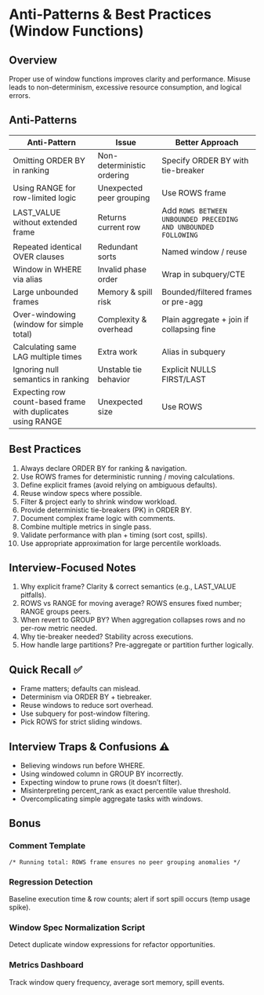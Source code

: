 # Anti-Patterns & Best Practices (Window Functions)

## Overview
Proper use of window functions improves clarity and performance. Misuse leads to non-determinism, excessive resource consumption, and logical errors.

## Anti-Patterns
| Anti-Pattern | Issue | Better Approach |
|--------------|-------|-----------------|
| Omitting ORDER BY in ranking | Non-deterministic ordering | Specify ORDER BY with tie-breaker |
| Using RANGE for row-limited logic | Unexpected peer grouping | Use ROWS frame |
| LAST_VALUE without extended frame | Returns current row | Add `ROWS BETWEEN UNBOUNDED PRECEDING AND UNBOUNDED FOLLOWING` |
| Repeated identical OVER clauses | Redundant sorts | Named window / reuse |
| Window in WHERE via alias | Invalid phase order | Wrap in subquery/CTE |
| Large unbounded frames | Memory & spill risk | Bounded/filtered frames or pre-agg |
| Over-windowing (window for simple total) | Complexity & overhead | Plain aggregate + join if collapsing fine |
| Calculating same LAG multiple times | Extra work | Alias in subquery |
| Ignoring null semantics in ranking | Unstable tie behavior | Explicit NULLS FIRST/LAST |
| Expecting row count-based frame with duplicates using RANGE | Unexpected size | Use ROWS |

## Best Practices
1. Always declare ORDER BY for ranking & navigation.
2. Use ROWS frames for deterministic running / moving calculations.
3. Define explicit frames (avoid relying on ambiguous defaults).
4. Reuse window specs where possible.
5. Filter & project early to shrink window workload.
6. Provide deterministic tie-breakers (PK) in ORDER BY.
7. Document complex frame logic with comments.
8. Combine multiple metrics in single pass.
9. Validate performance with plan + timing (sort cost, spills).
10. Use appropriate approximation for large percentile workloads.

## Interview-Focused Notes
1. Why explicit frame? Clarity & correct semantics (e.g., LAST_VALUE pitfalls).
2. ROWS vs RANGE for moving average? ROWS ensures fixed number; RANGE groups peers.
3. When revert to GROUP BY? When aggregation collapses rows and no per-row metric needed.
4. Why tie-breaker needed? Stability across executions.
5. How handle large partitions? Pre-aggregate or partition further logically.

## Quick Recall ✅
- Frame matters; defaults can mislead.
- Determinism via ORDER BY + tiebreaker.
- Reuse windows to reduce sort overhead.
- Use subquery for post-window filtering.
- Pick ROWS for strict sliding windows.

## Interview Traps & Confusions ⚠️
- Believing windows run before WHERE.
- Using windowed column in GROUP BY incorrectly.
- Expecting window to prune rows (it doesn’t filter).
- Misinterpreting percent_rank as exact percentile value threshold.
- Overcomplicating simple aggregate tasks with windows.

## Bonus
### Comment Template
`/* Running total: ROWS frame ensures no peer grouping anomalies */`

### Regression Detection
Baseline execution time & row counts; alert if sort spill occurs (temp usage spike).

### Window Spec Normalization Script
Detect duplicate window expressions for refactor opportunities.

### Metrics Dashboard
Track window query frequency, average sort memory, spill events.

